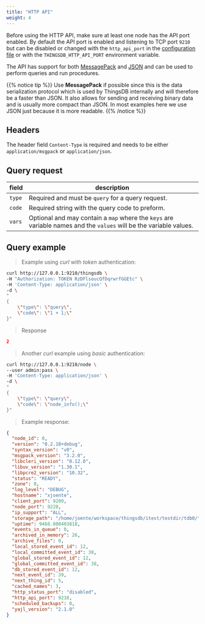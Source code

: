 ```yaml
---
title: "HTTP API"
weight: 4
---
```



Before using the HTTP API, make sure at least one node has the API port enabled.
By default the API port is enabled and listening to TCP port `9210` but can be disabled or changed
with the `http_api_port` in the [configuration file](https://github.com/thingsdb/ThingsDB/blob/master/thingsdb.example.conf)
or with the `THINGSDB_HTTP_API_PORT` environment variable.

The API has support for both [MessagePack](https://msgpack.org) and [JSON](https://www.json.org) and can be used to perform queries and run procedures.


{{% notice tip %}}
Use **MessagePack** if possible since this is the data serialization protocol which is used by ThingsDB
internally and will therefore be a faster than JSON. It also allows for sending and receiving binary data and is usually more compact than JSON.
In most examples here we use JSON just because it is more readable.
{{% /notice %}}


## Headers

The header field `Content-Type` is required and needs to be either `application/msgpack` or `application/json`.


## Query request

field | description
----- | -----------
`type` | Required and must be `query` for a query request.
`code` | Required string with the query code to preform.
`vars` | Optional and may contain a `map` where the `keys` are variable names and the `values` will be the variable values.

## Query example

> Example using *curl* with *token* authentication:

```bash
curl http://127.0.0.1:9210/thingsdb \
-H "Authorization: TOKEN RzDFlsoucQfDqrwrfGGEtc" \
-H 'Content-Type: application/json' \
-d \
"
{
    \"type\": \"query\",
    \"code\": \"1 + 1;\"
}"
```

> Response

```json
2
```

> Another *curl* example using *basic* authentication:

```bash
curl http://127.0.0.1:9210/node \
--user admin:pass \
-H 'Content-Type: application/json' \
-d \
"
{
    \"type\": \"query\",
    \"code\": \"node_info();\"
}"
```

> Example response:

```json
{
  "node_id": 0,
  "version": "0.2.18+debug",
  "syntax_version": "v0",
  "msgpack_version": "3.2.0",
  "libcleri_version": "0.12.0",
  "libuv_version": "1.30.1",
  "libpcre2_version": "10.32",
  "status": "READY",
  "zone": 0,
  "log_level": "DEBUG",
  "hostname": "xjoente",
  "client_port": 9200,
  "node_port": 9220,
  "ip_support": "ALL",
  "storage_path": "/home/joente/workspace/thingsdb/itest/testdir/tdb0/",
  "uptime": 9468.000403818,
  "events_in_queue": 0,
  "archived_in_memory": 26,
  "archive_files": 0,
  "local_stored_event_id": 12,
  "local_committed_event_id": 38,
  "global_stored_event_id": 12,
  "global_committed_event_id": 38,
  "db_stored_event_id": 12,
  "next_event_id": 39,
  "next_thing_id": 5,
  "cached_names": 3,
  "http_status_port": "disabled",
  "http_api_port": 9210,
  "scheduled_backups": 0,
  "yajl_version": "2.1.0"
}
```
